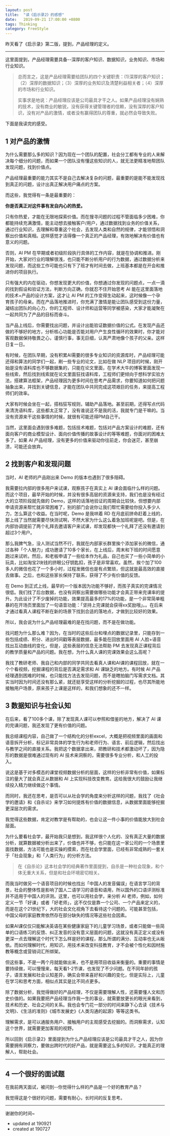 ```yaml
---
layout: post
title:  "读《启示录2》的感想"
date:   2019-09-21 17:00:00 +0800
tags: Thinking
category: FreeStyle
---
```



昨天看了《启示录》第二版，提到，产品经理的定义。

---


这里面提到，产品经理需要具备--深厚的客户知识、数据知识，业务知识、市场和行业知识。

> 总而言之，这是产品经理需要给团队的四个关键职责：(1)深厚的客户知识；（2）深厚的数据知识；（3）深厚的业务知识及清楚利益相关者；（4）深厚的市场和行业知识。
> 
> 实事求是地说：产品经理应该是公司最具才干之人。如果产品经理没有娴熟的技术，没有商业的敏锐，没有获得关键管理者的信赖，没有深厚的客户知识，没有对产品的激情，或者没有赢得团队的尊重，就必然会导致失败。

下面是我读完的感受。


## 1 对产品的激情

为什么需要那么多的知识？因为现在一个团队的配置，社会分工都有专业的人来解决每个细分的问题，而如果一个团队没有懂这些知识的人，就无法更精准地帮团队发现问题，找到价值点。

产品经理最重要的能力其实不是自己去解决复杂的问题，最重要的是能不能发现找到真正的问题，设计出真正解决用户痛点的方案。

而这些，我觉得有一条是最重要的：

**你是否真正对这件事有发自内心的热爱。**

只有你热爱，才能在无限地探索价值。而在搜寻问题的过程不管面临多少困难，你都能持续充满激情，能主动想去接触客户/用户，通过数据找到业务的价值关系，通过行业知识，去理解和尊重这个社会，去发现人类和自然的规律，才能领悟和洞察出价值和真相。这样感觉才活得像一个真正的产品经理，有效地解决有价值也有意义的问题。

否则，AI PM 在早期或者初级阶段执行具体的工作内容，就是在协调和推进。刚开始，大家对行业的理解很浅，也只能不断分析用户的行为数据，通过数据分析来发现问题，而这些工作可能也只有下了班才有时间去做，上班基本都是在开会和推进你的项目执行。

只有强大的内在驱动，你想发现更大的价值，你想通过你发现的问题点，一点一滴的找到假设和验证方法，判断方向正确，你就忍不住开始思考 AI 能在这里面落地的技术+产品的设计方案，这才让 AI PM 的工作变得生动起来，这时候像一个孕育孩子的母亲。而在产品落地推进时，你充满了激情是能让团队感受到这份力量，凝结出团队的向心力，你的工程师、设计师和运营等同学被感染，大家才能凝聚在一起共同为了产品的目标而奋斗。

当产品上线后，你需要找出问题，并设计出能验证数据价值的公式。在发现产品还做的不够好的地方，分析核心功能是否能对用户产生良性循环的效果时，你才能对客观数据保持敬畏之心，谨慎行事，事无巨细，认真严肃地像个孩子的父亲。这样日复一日。

有时候，在团队早期，没有积累AI需要的很多专业知识的资源库时，产品经理可能还得和算法的同学们一起，刷一些专业的论文，比如在做 NLP 项目的时候，刚开始是没有语料库也不够数据集的，只能在论文里面，在学术大牛的博客里面发现一些线索，然后找到线索就在论文里面狂找语料库，工程师们更倾向于想科学实验方法，搭建算法框架，产品经理因为更多时间在思考产品需求，你要知道如何把问题抽象出来，并找到关键信息，才能在团队中共同完成这项艰巨的任务，来提高工程师们的效率。

大家有时候会坐在一起，搭档狂写规则，辅助产品落地。甚至前期，还得写点代码来清洗语料库，这些都太正常了，没有谁说这不是我的活，我就专门是干嘛的。当没有资源来干这些事情的时候，就很有可能还得PM自己干。

当然，这里面会遇到很多难题，包括技术难题，包括对产品方案设计的难题，还有面向客户的商业模型设计、面向价值传播的故事设计的等等难题，你面对的困难太多了。如果 AI 产品经理，没有更多的价值来驱动你往前走，你会迷茫，甚至崩溃，可能还会放弃。

## 2 找到客户和发现问题


当时，AI 老师的产品刚出来 Demo 的版本也遇到了很多阻碍。

我需要拉内部的很多用户来试课，观察孩子在真实上 AI 课会面临什么样的问题。而这个项目，最早开始的时候，并没有很多高层的资源来支持，我们也是没有经过大的立项阶段就先做的 Demo，这样的话落地验证的周期会比较快，但想要内部申请资源来帮忙就非常困难了，别的部门会说你让我们帮忙需要给你投入多少人力，怎么算这个收益。在当时呢，Demo 是我哄着 RD 在月底前拼命赶着上线的，那上线了当然就需要尽快测试啊，不然大家为什么这么着急加班呢是吧。但是，在内部协调提前了两个礼拜去邀请客户来试课，却发现都快一个礼拜了还没有邀请到超过3个用户。

那么我脾气急，没人测试当然不行，我就在内部家长群里挨个添加家长的微信，通过各种「个人魅力」成功邀请了10多个家长，在上线后，周末和下班的时间愿意跑过来试听。然后，和老板申请了一些绘本作为礼品，自己也买了一些小简单的小玩具，比如淘宝2块钱的挤眼公仔钥匙扣，孩子是非常喜欢。虽然，挨个加了100多人的微信也花了一个多小时，过程发微信也是有点繁琐，但这就是最高效的直接去做事。之后，也和这些家长保持了联系，获得了不少有价值的反馈。

在 Demo 到正式上线，最早的一个版本因为功能不够好，而孩子真实的完课情况很低。我们找了后台数据，也没有洞察出需要做哪些功能才会真正带来完课率的提升。为此设计了不少废掉的功能，效果提高最多的17%的功能，是一个非常简单粗暴的在开场页里面加了一句语音功能：「坚持上完课就会获得xx奖励哦」。。在后来才通过看真人课程不断在新的场景下找到合适的落地点，才做到比较好的效果。

所以，我会说为什么产品经理最难的是在找问题，而不是在做功能。

找问题为什么那么难？因为，在当时的这些后台和埋点的数据记录里，只能存到一些包括成绩、积分、进出时间戳等表层数据，最多能在回放里面用 AI 人脸+语音找出互动曲线的变化，但是，这些表层的信息无法帮助 PM 去发现真正课程背后的教学质量和产品的问题。我在想，为什么真人课的完课效果会这么高呢？

我找了教研老师、我自己和内部的同学共同去看真人课和AI课的课程回放，就在一个个看视频，挖掘课程的背后是否满足需求和 AI 课缺乏的地方。有时候 AI 产品经理遇到困难的时候，也只能找方法去发现问题，而不是瞎拍脑门写需求文档。其实当时因为时间还没有那么紧，就还挺享受这样的分析挖掘的过程，也尽其所能地接触用户场景，原来孩子上课是这样的，和我们想象的还不一样。

## 3 数据知识与社会认知

在后来，看了100多个课，除了发现真人课可以参照和借鉴的地方，解决了 AI 课的完课问题，我还发现了更有价值的问题。

我总结课程内容，自己做了一个结构化的分析excel，大概是把视频里面的画面和语音拆开分析，标记非常具体的学生行为和老师行为、语言、前后逻辑，然后找出与教学之间的直接关系。我把这个数据拿出来，把教研和技术都激动坏了，因为隐形的数据是很难通过现有的 AI 技术来洞察的，需要很多专业分析，和人工的投入。

说这是基于对多模态的课堂视频数据分析的层面，这样的分析非常有价值，如果标注的量大了就会真正从数据和 AI 上实现科技改变教育。这给我很大的鼓励让我继续投入精力继续做这个事情。

而同时，我还在思考，是否可以从社会学的角度来分析这样的问题，我找了《社会学的邀请》和《自杀论》来学习如何提炼有价值的数据信息，从数据里面能够挖掘更深层次的需求。

我觉得这些数据，肯定对教学是有帮助的，也会让这一件小事的价值能放大到社会层面。


为什么要看社会学，最开始我只是想到，我这样很个人化的、没有真正大量的数据分析，就算数据被分析出来了，价值也并不够，也只能在这一家公司的一个场景里面找数据，方法可能也是实操的摸索，而在社会学里面，已经有非常成熟的一套关于「社会现象」和「人类行为」的分析方法。

> 在《自杀论》这本社会学的经典著作里面提到，自杀是一种社会现象，和个体无重大关系，但是和社会环境密切相关。

而我当时做另一个语音项目的时候也找出「中国人的发音偏误」在语言学习的背景，社会的整体性是影响了国人二语学习的语音和语用，所以国外的口语评测标准并不适用于中国人的评测。这里，也可以用社会学，来分析 AI 老师，例如，如何定义一节「好课」或者「好老师」，这不仅仅是靠一个公司、一个产品来定义的，而是在这个21世纪下，大的社会文化视角下去看待这个问题的。可能甚至包括，中国父母的家庭教育依然存在部分缺失的情况等这些社会因素。

如果AI课仅仅只能解决英语在某些健康家庭下的儿童学习场景，或者只能做一些简单的口语练习的反馈、纠正发音的没有意义层面的问题，这就没有真正定义或没有更深一点去理解这个时代下怎么样是好的课程，那么所谓的满分、互动率也无从皈依。而如何理解时代，用知识，用技术来改变科技教育，才不会被个性化和因材施教等概念或营销词汇所绑架。

但这些事，不是一两个月就能做出来，也不是用项目收益来衡量的。重要的事情是要持续做，可以慢慢来，每天看1-2节课，也发现了不少问题。在不同年龄的孩子，语言发展和社会认知差异，确实会带来喜好和兴趣的变化，但是实际上，儿童在学习和思考方面，相似点其实是比不同点更多。



除了数据分析，我觉得做好的产品经理，不仅是需要理解人性，还需要懂人文和历史价值的。如果我要把产品经理当作我一生的事业，就需要放更长的眼光来看到，技术和历史、社会之间的关系。我也会专门花一部分的时间来静下心去读《技术与文明》、《生活的准则》《城市发展史》《人类沟通的起源》等等这类书。

理解需求，是可以通服务用户、接触用户的主观感受去挖掘的。而洞察需求，认知这个世界，就需要更加客观的视野。

所以回到《启示录2》里面提到为什么产品经理应该是公司最具才干之人，因为你需要拥有洞察力，要做出跨时代的好产品，就是需要这么多的知识，才能真正的理解人，帮助社会。

---


## 4 一个很好的面试题

在我前两天面试，被问到--你觉得什么样的产品是一个好的教育产品？

我觉得这是个很好的问题，需要有耐心，长时间的反复思考。

---

谢谢你的时间~


- updated at 190921
- created at 190727